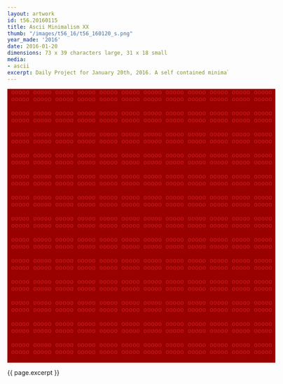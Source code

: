 ```yaml
---
layout: artwork
id: t56.20160115
title: Ascii Minimalism XX
thumb: "/images/t56_16/t56_160120_s.png"
year_made: '2016'
date: 2016-01-20
dimensions: 73 x 39 characters large, 31 x 18 small
media:
- ascii
excerpt: Daily Project for January 20th, 2016. A self contained minimalist ascii artwork. Fonts and css styles are allowed and included on page. Adapts to mobile and laptop breakpoints.
---
```


<style>
  pre {
      background-color: #990000;
      color: #D11D1D;
      font-family: Courier,monospace;
      font-size: .875rem;
      line-height: 1rem;
      padding: 0;
      overflow: hidden;
  }
  pre .alt-1 {
    color: #333333;
    background-color: #777777;
  }

  @media screen and (max-width: 600px) {
    .ascii-large {
      display: none;
    }
    pre {
      width: 16.25rem;
    }
  }
  @media screen and (min-width: 600px){
    .ascii-small {
      display: none;
    }
    pre {
      width: 38.25rem;
    }
  }
</style>

<pre class="ascii-large">
 ooooo ooooo ooooo ooooo ooooo ooooo ooooo ooooo ooooo ooooo ooooo ooooo
 ooooo ooooo ooooo ooooo ooooo ooooo ooooo ooooo ooooo ooooo ooooo ooooo

 ooooo ooooo ooooo ooooo ooooo ooooo ooooo ooooo ooooo ooooo ooooo ooooo
 ooooo ooooo ooooo ooooo ooooo ooooo ooooo ooooo ooooo ooooo ooooo ooooo

 ooooo ooooo ooooo ooooo ooooo ooooo ooooo ooooo ooooo ooooo ooooo ooooo
 ooooo ooooo ooooo ooooo ooooo ooooo ooooo ooooo ooooo ooooo ooooo ooooo

 ooooo ooooo ooooo ooooo ooooo ooooo ooooo ooooo ooooo ooooo ooooo ooooo
 ooooo ooooo ooooo ooooo ooooo ooooo ooooo ooooo ooooo ooooo ooooo ooooo

 ooooo ooooo ooooo ooooo ooooo ooooo ooooo ooooo ooooo ooooo ooooo ooooo
 ooooo ooooo ooooo ooooo ooooo ooooo ooooo ooooo ooooo ooooo ooooo ooooo

 ooooo ooooo ooooo ooooo ooooo ooooo ooooo ooooo ooooo ooooo ooooo ooooo
 ooooo ooooo ooooo ooooo ooooo ooooo ooooo ooooo ooooo ooooo ooooo ooooo

 ooooo ooooo ooooo ooooo ooooo ooooo ooooo ooooo ooooo ooooo ooooo ooooo
 ooooo ooooo ooooo ooooo ooooo ooooo ooooo ooooo ooooo ooooo ooooo ooooo

 ooooo ooooo ooooo ooooo ooooo ooooo ooooo ooooo ooooo ooooo ooooo ooooo
 ooooo ooooo ooooo ooooo ooooo ooooo ooooo ooooo ooooo ooooo ooooo ooooo

 ooooo ooooo ooooo ooooo ooooo ooooo ooooo ooooo ooooo ooooo ooooo ooooo
 ooooo ooooo ooooo ooooo ooooo ooooo ooooo ooooo ooooo ooooo ooooo ooooo

 ooooo ooooo ooooo ooooo ooooo ooooo ooooo ooooo ooooo ooooo ooooo ooooo
 ooooo ooooo ooooo ooooo ooooo ooooo ooooo ooooo ooooo ooooo ooooo ooooo

 ooooo ooooo ooooo ooooo ooooo ooooo ooooo ooooo ooooo ooooo ooooo ooooo
 ooooo ooooo ooooo ooooo ooooo ooooo ooooo ooooo ooooo ooooo ooooo ooooo

 ooooo ooooo ooooo ooooo ooooo ooooo ooooo ooooo ooooo ooooo ooooo ooooo
 ooooo ooooo ooooo ooooo ooooo ooooo ooooo ooooo ooooo ooooo ooooo ooooo

 ooooo ooooo ooooo ooooo ooooo ooooo ooooo ooooo ooooo ooooo ooooo ooooo
 ooooo ooooo ooooo ooooo ooooo ooooo ooooo ooooo ooooo ooooo ooooo ooooo

</pre>

<pre class="ascii-small">
 ooooo ooooo ooooo ooooo ooooo
 ooooo ooooo ooooo ooooo ooooo
 ooooo ooooo ooooo ooooo ooooo
 ooooo ooooo ooooo ooooo ooooo
 ooooo ooooo ooooo ooooo ooooo
 ooooo ooooo ooooo ooooo ooooo
 ooooo ooooo ooooo ooooo ooooo
 ooooo ooooo ooooo ooooo ooooo
 ooooo ooooo ooooo ooooo ooooo
 ooooo ooooo ooooo ooooo ooooo
 ooooo ooooo ooooo ooooo ooooo
 ooooo ooooo ooooo ooooo ooooo
 ooooo ooooo ooooo ooooo ooooo
 ooooo ooooo ooooo ooooo ooooo
 ooooo ooooo ooooo ooooo ooooo
 ooooo ooooo ooooo ooooo ooooo
 ooooo ooooo ooooo ooooo ooooo
 ooooo ooooo ooooo ooooo ooooo
</pre>

{{ page.excerpt }}
